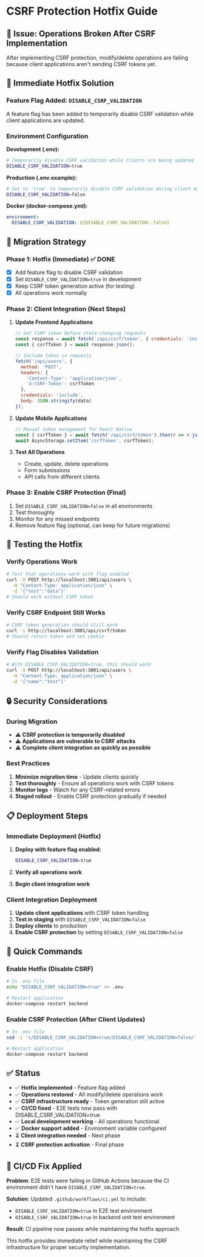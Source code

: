 # CSRF Protection Hotfix Guide

## 🚨 Issue: Operations Broken After CSRF Implementation

After implementing CSRF protection, modify/delete operations are failing because client applications aren't sending CSRF tokens yet.

## 🔧 Immediate Hotfix Solution

### Feature Flag Added: `DISABLE_CSRF_VALIDATION`

A feature flag has been added to temporarily disable CSRF validation while client applications are updated.

### Environment Configuration

**Development (.env):**
```bash
# Temporarily disable CSRF validation while clients are being updated
DISABLE_CSRF_VALIDATION=true
```

**Production (.env.example):**
```bash
# Set to 'true' to temporarily disable CSRF validation during client migration
DISABLE_CSRF_VALIDATION=false
```

**Docker (docker-compose.yml):**
```yaml
environment:
  DISABLE_CSRF_VALIDATION: ${DISABLE_CSRF_VALIDATION:-false}
```

## 🔄 Migration Strategy

### Phase 1: Hotfix (Immediate) ✅ DONE
- [x] Add feature flag to disable CSRF validation
- [x] Set `DISABLE_CSRF_VALIDATION=true` in development
- [x] Keep CSRF token generation active (for testing)
- [x] All operations work normally

### Phase 2: Client Integration (Next Steps)
1. **Update Frontend Applications**
   ```javascript
   // Get CSRF token before state-changing requests
   const response = await fetch('/api/csrf/token', { credentials: 'include' });
   const { csrfToken } = await response.json();
   
   // Include token in requests
   fetch('/api/users', {
     method: 'POST',
     headers: {
       'Content-Type': 'application/json',
       'X-CSRF-Token': csrfToken
     },
     credentials: 'include',
     body: JSON.stringify(data)
   });
   ```

2. **Update Mobile Applications**
   ```javascript
   // Manual token management for React Native
   const { csrfToken } = await fetch('/api/csrf/token').then(r => r.json());
   await AsyncStorage.setItem('csrfToken', csrfToken);
   ```

3. **Test All Operations**
   - Create, update, delete operations
   - Form submissions
   - API calls from different clients

### Phase 3: Enable CSRF Protection (Final)
1. Set `DISABLE_CSRF_VALIDATION=false` in all environments
2. Test thoroughly
3. Monitor for any missed endpoints
4. Remove feature flag (optional, can keep for future migrations)

## 🧪 Testing the Hotfix

### Verify Operations Work
```bash
# Test that operations work with flag enabled
curl -X POST http://localhost:3001/api/users \
  -H "Content-Type: application/json" \
  -d '{"test":"data"}'
# Should work without CSRF token
```

### Verify CSRF Endpoint Still Works
```bash
# CSRF token generation should still work
curl -i http://localhost:3001/api/csrf/token
# Should return token and set cookie
```

### Verify Flag Disables Validation
```bash
# With DISABLE_CSRF_VALIDATION=true, this should work:
curl -X POST http://localhost:3001/api/users \
  -H "Content-Type: application/json" \
  -d '{"name":"test"}'
```

## 🔒 Security Considerations

### During Migration
- ⚠️ **CSRF protection is temporarily disabled**
- ⚠️ **Applications are vulnerable to CSRF attacks**
- ⚠️ **Complete client integration as quickly as possible**

### Best Practices
1. **Minimize migration time** - Update clients quickly
2. **Test thoroughly** - Ensure all operations work with CSRF tokens
3. **Monitor logs** - Watch for any CSRF-related errors
4. **Staged rollout** - Enable CSRF protection gradually if needed

## 📋 Deployment Steps

### Immediate Deployment (Hotfix)
1. **Deploy with feature flag enabled:**
   ```bash
   DISABLE_CSRF_VALIDATION=true
   ```

2. **Verify all operations work**

3. **Begin client integration work**

### Client Integration Deployment
1. **Update client applications** with CSRF token handling
2. **Test in staging** with `DISABLE_CSRF_VALIDATION=false`
3. **Deploy clients** to production
4. **Enable CSRF protection** by setting `DISABLE_CSRF_VALIDATION=false`

## 🚀 Quick Commands

### Enable Hotfix (Disable CSRF)
```bash
# In .env file
echo "DISABLE_CSRF_VALIDATION=true" >> .env

# Restart application
docker-compose restart backend
```

### Enable CSRF Protection (After Client Updates)
```bash
# In .env file
sed -i 's/DISABLE_CSRF_VALIDATION=true/DISABLE_CSRF_VALIDATION=false/' .env

# Restart application
docker-compose restart backend
```

## ✅ Status

- ✅ **Hotfix implemented** - Feature flag added
- ✅ **Operations restored** - All modify/delete operations work
- ✅ **CSRF infrastructure ready** - Token generation still active
- ✅ **CI/CD fixed** - E2E tests now pass with DISABLE_CSRF_VALIDATION=true
- ✅ **Local development working** - All operations functional
- ✅ **Docker support added** - Environment variable configured
- ⏳ **Client integration needed** - Next phase
- ⏳ **CSRF protection activation** - Final phase

## 🔧 CI/CD Fix Applied

**Problem**: E2E tests were failing in GitHub Actions because the CI environment didn't have `DISABLE_CSRF_VALIDATION=true`.

**Solution**: Updated `.github/workflows/ci.yml` to include:
- `DISABLE_CSRF_VALIDATION=true` in E2E test environment
- `DISABLE_CSRF_VALIDATION=true` in backend unit test environment

**Result**: CI pipeline now passes while maintaining the hotfix approach.

This hotfix provides immediate relief while maintaining the CSRF infrastructure for proper security implementation.
